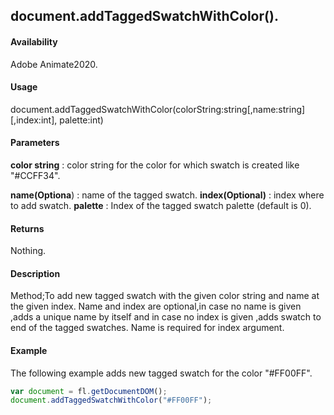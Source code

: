 ## document.addTaggedSwatchWithColor().

#### Availability

Adobe Animate2020.

#### Usage

document.addTaggedSwatchWithColor(colorString:string[,name:string] [,index:int], palette:int)

#### Parameters

**color string** : color string for the color for which swatch is created like "#CCFF34".

**name(Optiona**) : name of the tagged swatch.
**index(Optional)** : index where to add swatch.
**palette** : Index of the tagged swatch palette (default is 0).

#### Returns

Nothing.

#### Description

Method;To add new tagged swatch with the given color string and name at the given index. Name and index are optional,in case no name is given ,adds a unique name by itself and in case no index is given ,adds swatch to end of the tagged swatches. Name is required for index argument.

#### Example
The following example adds new tagged swatch for the color
"#FF00FF".

```javascript
var document = fl.getDocumentDOM();
document.addTaggedSwatchWithColor("#FF00FF");
```

